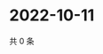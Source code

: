 # 2022-10-11

共 0 条

<!-- BEGIN WEIBO -->
<!-- 最后更新时间 Tue Oct 11 2022 05:01:44 GMT+0800 (China Standard Time) -->

<!-- END WEIBO -->
